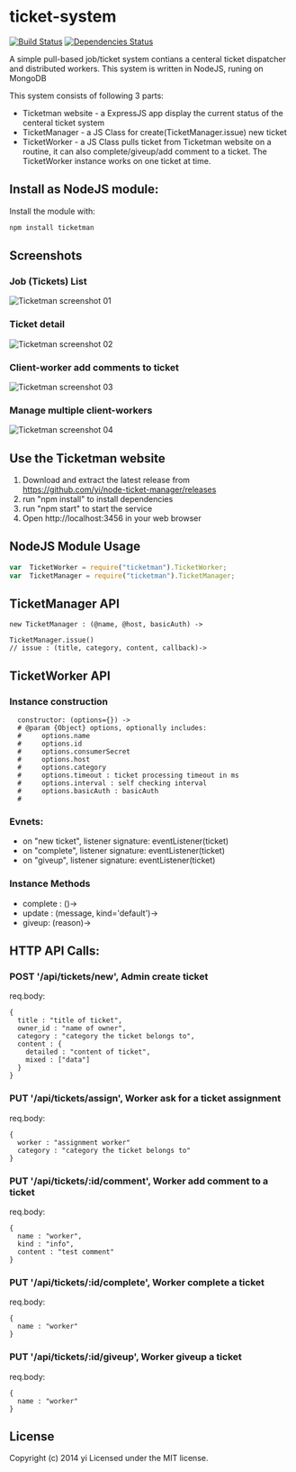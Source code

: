 # ticket-system

[![Build Status](https://travis-ci.org/yi/node-ticket-manager.png?branch=master)](https://travis-ci.org/yi/node-ticket-manager)
[![Dependencies Status](https://david-dm.org/yi/node-ticket-manager.png)](https://david-dm.org/yi/node-ticket-manager)


A simple pull-based job/ticket system contians a centeral ticket dispatcher and distributed workers. This system is written in NodeJS, runing on MongoDB

This system consists of following 3 parts:

 * Ticketman website - a ExpressJS app display the current status of the centeral ticket system
 * TicketManager - a JS Class for create(TicketManager.issue) new ticket
 * TicketWorker - a JS Class pulls ticket from Ticketman website on a routine, it can also complete/giveup/add comment to a ticket. The TicketWorker instance works on one ticket at time.


## Install as NodeJS module:
Install the module with:

```bash
npm install ticketman
```

## Screenshots

### Job (Tickets) List

![Ticketman screenshot 01](https://raw.githubusercontent.com/yi/node-ticket-manager/master/public/img/ticketman_screenshot01.png "Ticketman screenshot 01")

### Ticket detail

![Ticketman screenshot 02](https://raw.githubusercontent.com/yi/node-ticket-manager/master/public/img/ticketman_screenshot02.png "Ticketman screenshot 02")


### Client-worker add comments to ticket

![Ticketman screenshot 03](https://raw.githubusercontent.com/yi/node-ticket-manager/master/public/img/ticketman_screenshot03.png "Ticketman screenshot 03")

### Manage multiple client-workers

![Ticketman screenshot 04](https://raw.githubusercontent.com/yi/node-ticket-manager/master/public/img/ticketman_screenshot04.png "Ticketman screenshot 04")


## Use the Ticketman website

 1. Download and extract the latest release from https://github.com/yi/node-ticket-manager/releases
 2. run "npm install" to install dependencies
 3. run "npm start" to start the service
 4. Open http://localhost:3456 in your web browser


## NodeJS Module Usage
```javascript
var  TicketWorker = require("ticketman").TicketWorker;
var  TicketManager = require("ticketman").TicketManager;
```

## TicketManager API

```
new TicketManager : (@name, @host, basicAuth) ->

TicketManager.issue()
// issue : (title, category, content, callback)->
```

## TicketWorker API

### Instance construction
```
  constructor: (options={}) ->
  # @param {Object} options, optionally includes:
  #     options.name
  #     options.id
  #     options.consumerSecret
  #     options.host
  #     options.category
  #     options.timeout : ticket processing timeout in ms
  #     options.interval : self checking interval
  #     options.basicAuth : basicAuth
  #
```

### Evnets:

 * on "new ticket", listener signature: eventListener(ticket)
 * on "complete", listener signature: eventListener(ticket)
 * on "giveup", listener signature: eventListener(ticket)

### Instance Methods

 * complete : ()->
 * update : (message, kind='default')->
 * giveup: (reason)->

## HTTP API Calls:

### POST '/api/tickets/new', Admin create ticket

req.body:
```
{
  title : "title of ticket",
  owner_id : "name of owner",
  category : "category the ticket belongs to",
  content : {
    detailed : "content of ticket",
    mixed : ["data"]
  }
}
```

### PUT '/api/tickets/assign', Worker ask for a ticket assignment

req.body:
```
{
  worker : "assignment worker"
  category : "category the ticket belongs to"
}
```

### PUT '/api/tickets/:id/comment', Worker add comment to a ticket

req.body:
```
{
  name : "worker",
  kind : "info",
  content : "test comment"
}
```

### PUT '/api/tickets/:id/complete', Worker complete a ticket

req.body:
```
{
  name : "worker"
}
```

### PUT '/api/tickets/:id/giveup', Worker giveup a ticket
req.body:
```
{
  name : "worker"
}
```
## License
Copyright (c) 2014 yi
Licensed under the MIT license.
